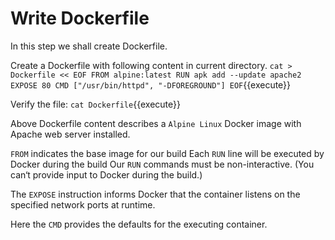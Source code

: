 # Write Dockerfile
In this step we shall create Dockerfile.

Create a Dockerfile with following content in current directory. `cat > Dockerfile << EOF
FROM alpine:latest
RUN apk add --update apache2
EXPOSE 80
CMD ["/usr/bin/httpd", "-DFOREGROUND"]
EOF`{{execute}}

Verify the file: `cat Dockerfile`{{execute}}

Above Dockerfile content describes a `Alpine Linux` Docker image with Apache web server installed.

`FROM` indicates the base image for our build
Each `RUN` line will be executed by Docker during the build
Our `RUN` commands must be non-interactive. (You can‘t provide input to Docker during the build.)

The `EXPOSE` instruction informs Docker that the container listens on the specified network ports at runtime.

Here the `CMD` provides the defaults for the executing container.